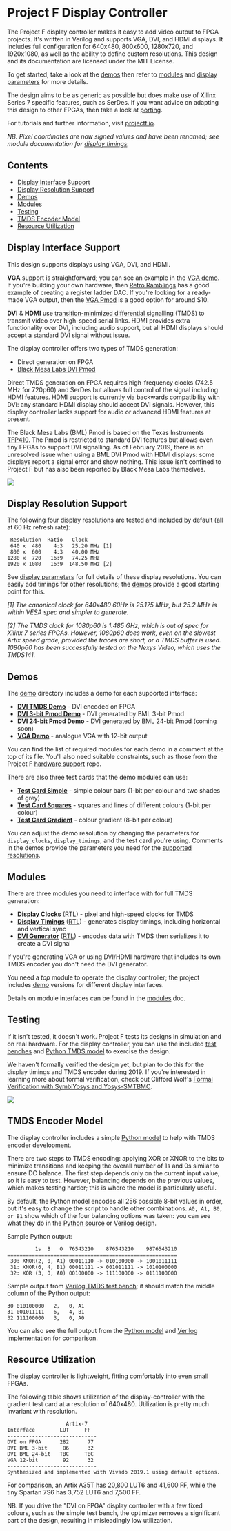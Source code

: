 # Project F Display Controller

The Project F display controller makes it easy to add video output to FPGA projects. It's written in Verilog and supports VGA, DVI, and HDMI displays. It includes full configuration for 640x480, 800x600, 1280x720, and 1920x1080, as well as the ability to define custom resolutions. This design and its documentation are licensed under the MIT License.

To get started, take a look at the [demos](#demos) then refer to [modules](doc/modules.md) and [display parameters](doc/display-params.md) for more details.

The design aims to be as generic as possible but does make use of Xilinx Series 7 specific features, such as SerDes. If you want advice on adapting this design to other FPGAs, then take a look at [porting](doc/porting.md).

For tutorials and further information, visit [projectf.io](https://projectf.io).

_NB. Pixel coordinates are now signed values and have been renamed; see module documentation for [display timings](doc/modules.md#display-timings)._

## Contents

- [Display Interface Support](#display-interface-support)
- [Display Resolution Support](#display-resolution-support)
- [Demos](#demos)
- [Modules](#modules)
- [Testing](#testing)
- [TMDS Encoder Model](#tmds-encoder-model)
- [Resource Utilization](#resource-utilization)


## Display Interface Support
This design supports displays using VGA, DVI, and HDMI.

**VGA** support is straightforward; you can see an example in the [VGA demo](rtl/demo/display_demo_vga.v). If you're building your own hardware, then [Retro Ramblings](http://retroramblings.net/?p=190) has a good example of creating a register ladder DAC. If you're looking for a ready-made VGA output, then the [VGA Pmod](https://reference.digilentinc.com/reference/pmod/pmodvga/start) is a good option for around $10.

**DVI** & **HDMI** use [transition-minimized differential signalling](https://en.wikipedia.org/wiki/Transition-minimized_differential_signaling) (TMDS) to transmit video over high-speed serial links. HDMI provides extra functionality over DVI, including audio support, but all HDMI displays should accept a standard DVI signal without issue.

The display controller offers two types of TMDS generation:

* Direct generation on FPGA
* [Black Mesa Labs DVI Pmod](https://blackmesalabs.wordpress.com/2017/12/15/bml-hdmi-video-for-fpgas-over-pmod/)

Direct TMDS generation on FPGA requires high-frequency clocks (742.5 MHz for 720p60) and SerDes but allows full control of the signal including HDMI features. HDMI support is currently via backwards compatibility with DVI: any standard HDMI display should accept DVI signals. However, this display controller lacks support for audio or advanced HDMI features at present.

The Black Mesa Labs (BML) Pmod is based on the Texas Instruments [TFP410](http://www.ti.com/product/TFP410). The Pmod is restricted to standard DVI features but allows even tiny FPGAs to support DVI signalling. As of February 2019, there is an unresolved issue when using a BML DVI Pmod with HDMI displays: some displays report a signal error and show nothing. This issue isn't confined to Project F but has also been reported by Black Mesa Labs themselves.

![](doc/display-pmods.jpg?raw=true "")


## Display Resolution Support
The following four display resolutions are tested and included by default (all at 60 Hz refresh rate):

     Resolution  Ratio   Clock
     640 x  480    4:3   25.20 MHz [1]
     800 x  600    4:3   40.00 MHz
    1280 x  720   16:9   74.25 MHz
    1920 x 1080   16:9  148.50 MHz [2]

See [display parameters](doc/display-params.md) for full details of these display resolutions. You can easily add timings for other resolutions; the [demos](#demos) provide a good starting point for this.

_[1] The canonical clock for 640x480 60Hz is 25.175 MHz, but 25.2 MHz is within VESA spec and simpler to generate._

_[2] The TMDS clock for 1080p60 is 1.485 GHz, which is out of spec for Xilinx 7 series FPGAs. However, 1080p60 does work, even on the slowest Artix speed grade, provided the traces are short, or a TMDS buffer is used. 1080p60 has been successfully tested on the Nexys Video, which uses the TMDS141._


## Demos
The [demo](rtl/demo) directory includes a demo for each supported interface:

* **[DVI TMDS Demo](rtl/demo/display_demo_dvi.v)** - DVI encoded on FPGA
* **[DVI 3-bit Pmod Demo](rtl/demo/display_demo_dvi_pmod3.v)** - DVI generated by BML 3-bit Pmod
* **DVI 24-bit Pmod Demo** - DVI generated by BML 24-bit Pmod (coming soon)
* **[VGA Demo](rtl/demo/display_demo_vga.v)** - analogue VGA with 12-bit output

You can find the list of required modules for each demo in a comment at the top of its file. You'll also need suitable constraints, such as those from the Project F [hardware support](https://github.com/projf/hardware-support) repo.

There are also three test cards that the demo modules can use:

* **[Test Card Simple](rtl/demo/test_card_simple.v)** - simple colour bars (1-bit per colour and two shades of grey)
* **[Test Card Squares](rtl/demo/test_card_squares.v)** - squares and lines of different colours (1-bit per colour)
* **[Test Card Gradient](rtl/demo/test_card_gradient.v)** - colour gradient (8-bit per colour)

You can adjust the demo resolution by changing the parameters for `display_clocks`, `display_timings`, and the test card you're using. Comments in the demos provide the parameters you need for the [supported resolutions](#display-resolution-support).


## Modules

There are three modules you need to interface with for full TMDS generation:

* **[Display Clocks](doc/modules.md#display-clocks)** ([RTL](rtl/display_clocks.v)) - pixel and high-speed clocks for TMDS
* **[Display Timings](doc/modules.md#display-timings)** ([RTL](rtl/display_timings.v)) - generates display timings, including horizontal and vertical sync
* **[DVI Generator](doc/modules.md#dvi-generator)** ([RTL](rtl/dvi_generator.v)) - encodes data with TMDS then serializes it to create a DVI signal

If you're generating VGA or using DVI/HDMI hardware that includes its own TMDS encoder you don't need the DVI generator.

You need a _top_ module to operate the display controller; the project includes [demo](rtl/demo) versions for different display interfaces.

Details on module interfaces can be found in the [modules](doc/modules.md) doc.


## Testing

If it isn't tested, it doesn't work. Project F tests its designs in simulation and on real hardware. For the display controller, you can use the included [test benches](rtl/test) and [Python TMDS model](#tmds-encoder-model) to exercise the design.

We haven't formally verified the design yet, but plan to do this for the display timings and TMDS encoder during 2019. If you're interested in learning more about formal verification, check out Clifford Wolf's [Formal Verification with SymbiYosys and Yosys-SMTBMC](http://www.clifford.at/papers/2017/smtbmc-sby/).

![](doc/tmds-serializer-waveform.png?raw=true "")

## TMDS Encoder Model
The display controller includes a simple [Python model](model/tmds.py) to help with TMDS encoder development.

There are two steps to TMDS encoding: applying XOR or XNOR to the bits to minimize transitions and keeping the overall number of 1s and 0s similar to ensure DC balance. The first step depends only on the current input value, so it is easy to test. However, balancing depends on the previous values, which makes testing harder; this is where the model is particularly useful.

By default, the Python model encodes all 256 possible 8-bit values in order, but it's easy to change the script to handle other combinations. `A0, A1, B0, or B1` show which of the four balancing options was taken: you can see what they do in the [Python source](model/tmds.py) or [Verilog design](rtl/tmds_encoder_dvi.v).

Sample Python output:

             1s  B   O  76543210    876543210    9876543210
    =======================================================
     30: XNOR(2, 0, A1) 00011110 -> 010100000 -> 1001011111
     31: XNOR(6, 4, B1) 00011111 -> 001011111 -> 1010100000
     32: XOR (3, 0, A0) 00100000 -> 111100000 -> 0111100000

Sample output from [Verilog TMDS test bench](rtl/test/tmds_encoder_dvi_tb.v); it should match the middle column of the Python output:

    30 010100000   2,   0, A1
    31 001011111   6,   4, B1
    32 111100000   3,   0, A0

You can also see the full output from the [Python model](model/tmds-test-python.txt) and [Verilog implementation](model/tmds-test-verilog.txt) for comparison.


## Resource Utilization
The display controller is lightweight, fitting comfortably into even small FPGAs.

The following table shows utilization of the display-controller with the gradient test card at a resolution of 640x480. Utilization is pretty much invariant with resolution.

                       Artix-7
    Interface        LUT     FF
    -----------------------------
    DVI on FPGA      282      77
    DVI BML 3-bit     86      32
    DVI BML 24-bit   TBC     TBC
    VGA 12-bit        92      32
    -----------------------------
    Synthesized and implemented with Vivado 2019.1 using default options.

For comparison, an Artix A35T has 20,800 LUT6 and 41,600 FF, while the tiny Spartan 7S6 has 3,752 LUT6 and 7,500 FF.

NB. If you drive the "DVI on FPGA" display controller with a few fixed colours, such as the simple test bench, the optimizer removes a significant part of the design, resulting in misleadingly low utilization.
